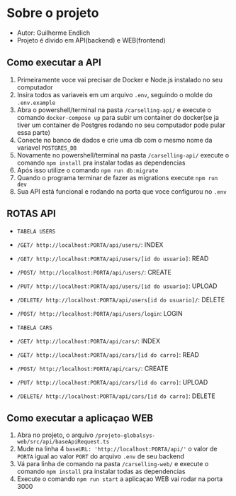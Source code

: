 # Sobre o projeto
- Autor: Guilherme Endlich
- Projeto é divido em API(backend) e WEB(frontend)

## Como executar a API
1. Primeiramente voce vai precisar de Docker e Node.js instalado no seu computador
2. Insira todos as variaveis em um arquivo `.env`, seguindo o molde do `.env.example`
3. Abra o powershell/terminal na pasta `/carselling-api/` e execute o comando `docker-compose up` para subir um container do docker(se ja tiver um container de Postgres rodando no seu computador pode pular essa parte)
4. Conecte no banco de dados e crie uma db com o mesmo nome da variavel `POSTGRES_DB`
5. Novamente no powershell/terminal na pasta `/carselling-api/` execute o comando `npm install` pra instalar todas as dependencias
6. Após isso utilize o comando `npm run db:migrate`
7. Quando o programa terminar de fazer as migrations execute `npm run dev`
8. Sua API está funcional e rodando na porta que voce configurou no `.env`

## ROTAS API
- ` TABELA USERS `
- `/GET/ http://localhost:PORTA/api/users/`: INDEX
- `/GET/ http://localhost:PORTA/api/users/[id do usuario]`: READ
- `/POST/ http://localhost:PORTA/api/users/`: CREATE
- `/PUT/ http://localhost:PORTA/api/users/[id do usuario]`: UPLOAD
- `/DELETE/ http://localhost:PORTA/api/users[id do usuario]/`: DELETE
- `/POST/ http://localhost:PORTA/api/users/login`: LOGIN

- ` TABELA CARS `
- `/GET/ http://localhost:PORTA/api/cars/`: INDEX
- `/GET/ http://localhost:PORTA/api/cars/[id do carro]`: READ
- `/POST/ http://localhost:PORTA/api/cars/`: CREATE
- `/PUT/ http://localhost:PORTA/api/cars/[id do carro]`: UPLOAD
- `/DELETE/ http://localhost:PORTA/api/cars/[id do carro]`: DELETE

## Como executar a aplicaçao WEB
1. Abra no projeto, o arquivo `/projeto-globalsys-web/src/api/baseApiRequest.ts`
2. Mude na linha 4 `baseURL: 'http://localhost:PORTA/api/'` o valor de `PORTA` igual ao valor `PORT` do arquivo `.env` de seu backend
3. Vá para linha de comando na pasta `/carselling-web/` e execute o comando `npm install` pra instalar todas as dependencias
4. Execute o comando `npm run start` a aplicaçao WEB vai rodar na porta 3000
